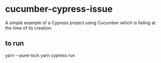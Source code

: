 # cucumber-cypress-issue
A simple example of a Cypress project using Cucumber which is failing at the time of its creation.

## to run
yarn --pure-lock
yarn cypress run
